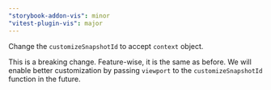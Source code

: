 ```yaml
---
"storybook-addon-vis": minor
"vitest-plugin-vis": major
---
```


Change the `customizeSnapshotId` to accept `context` object.

This is a breaking change.
Feature-wise, it is the same as before.
We will enable better customization by passing `viewport` to the `customizeSnapshotId` function in the future.
